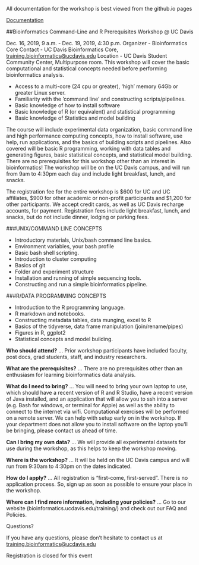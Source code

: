 All documentation for the workshop is best viewed from the github.io pages

[Documentation](https://ucdavis-bioinformatics-training.github.io/2019-Winter-Bioinformatics_Command_Line_and_R_Prerequisites_Workshop/)

##Bioinformatics Command-Line and R Prerequisites Workshop @ UC Davis  

Dec. 16, 2019, 9 a.m. - Dec. 19, 2019, 4:30 p.m.
Organizer - Bioinformatics Core
Contact - UC Davis Bioinformatics Core, training.bioinformatics@ucdavis.edu
Location - UC Davis Student Community Center, Multipurpose room.
This workshop will cover the basic computational and statistical concepts needed before performing bioinformatics analysis.

* Access to a multi-core (24 cpu or greater), ‘high’ memory 64Gb or greater Linux server.
* Familiarity with the ’command line’ and constructing scripts/pipelines.
* Basic knowledge of how to install software
* Basic knowledge of R (or equivalent) and statistical programming
* Basic knowledge of Statistics and model building

The course will include experimental data organization, basic command line and high performance computing concepts, how to install software, use help, run applications, and the basics of building scripts and pipelines. Also covered will be basic R programming, working with data tables and generating figures, basic statistical concepts, and statistical model building. There are no prerequisites for this workshop other than an interest in bioinformatics! The workshop will be on the UC Davis campus, and will run from 9am to 4:30pm each day and include light breakfast, lunch, and snacks.

The registration fee for the entire workshop is $600 for UC and UC affiliates, $900 for other academic or non-profit participants and $1,200 for other participants. We accept credit cards, as well as UC Davis recharge accounts, for payment. Registration fees include light breakfast, lunch, and snacks, but do not include dinner, lodging or parking fees.


###UNIX/COMMAND LINE CONCEPTS
* Introductory materials, Unix/bash command line basics.
* Environment variables, your bash profile
* Basic bash shell scripting.
* Introduction to cluster computing
* Basics of git
* Folder and experiment structure
* Installation and running of simple sequencing tools.
* Constructing and run a simple bioinformatics pipeline.


###R/DATA PROGRAMMING CONCEPTS
* Introduction to the R programming language.
* R markdown and notebooks.
* Constructing metadata tables, data munging, excel to R
* Basics of the tidyverse, data frame manipulation (join/rename/pipes)
* Figures in R, ggplot2
* Statistical concepts and model building.

__Who should attend?__ … Prior workshop participants have included faculty, post docs, grad students, staff, and industry researchers.

__What are the prerequisites?__ … There are no prerequisites other than an enthusiasm for learning bioinformatics data analysis.

__What do I need to bring?__ … You will need to bring your own laptop to use, which should have a recent version of R and R Studio, have a recent version of Java installed, and an application that will allow you to ssh into a server (e.g. Bash for windows, or terminal for Apple) as well as the ability to connect to the internet via wifi. Computational exercises will be performed on a remote server. We can help with setup early on in the workshop. If your department does not allow you to install software on the laptop you’ll be bringing, please contact us ahead of time.

__Can I bring my own data?__ … We will provide all experimental datasets for use during the workshop, as this helps to keep the workshop moving.

__Where is the workshop?__ … It will be held on the UC Davis campus and will run from 9:30am to 4:30pm on the dates indicated.

__How do I apply?__ … All registration is “first-come, first-served”. There is no application process.  So, sign up as soon as possible to ensure your place in the workshop.

__Where can I find more information, including your policies?__  ... Go to our website (bioinformatics.ucdavis.edu/training/) and check out our FAQ and Policies.

Questions?

If you have any questions, please don’t hesitate to contact us at training.bioinformatics@ucdavis.edu

Registration is closed for this event
